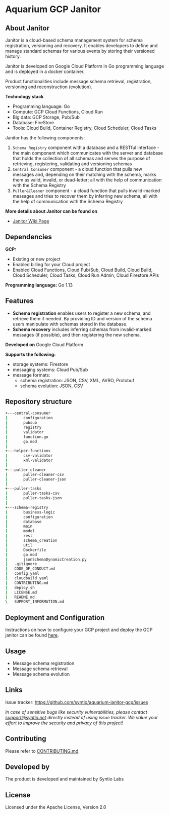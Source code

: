 
# Aquarium GCP Janitor

## About Janitor
Janitor is a cloud-based schema management system for schema registration, versioning and recovery. It enables developers to define and manage standard schemas for various events by storing their versioned history.

Janitor is developed on Google Cloud Platform in Go programming language and is deployed in a docker container.

Product functionalities include message schema retrieval, registration, versioning and reconstruction (evolution).

**Technology stack**
- Programming language: Go
- Compute: GCP Cloud Functions, Cloud Run
- Big data: GCP Storage, Pub/Sub
- Database: FireStore
- Tools: Cloud Build, Container Registry, Cloud Scheduler, Cloud Tasks


Janitor has the following components:
1. `Schema Registry` component with a database and a RESTful interface - the main component which communicates with the server and database that holds the collection of all schemas and serves the purpose of retrieving, registering, validating and versioning schemas
2. `Central Consumer` component - a cloud function that pulls new messages and, depending on their matching with the schema, marks them as valid, invalid, or dead-letter; all with the help of communication with the Schema Registry
3. `Puller&Cleaner` component - a cloud function that pulls invalid-marked messages and tries to recover them by inferring new schema; all with the help of communication with the Schema Registry

**More details about Janitor can be found on**

* [Janitor Wiki Page](https://github.com/syntio/aquarium-janitor-gcp/wiki)

## Dependencies

**GCP:** 
- Existing or new project
- Enabled billing for your Cloud project
- Enabled Cloud Functions, Cloud Pub/Sub, Cloud Build, Cloud Build, Cloud Scheduler, Cloud Tasks, Cloud Run Admin, Cloud Firestore APIs

**Programming language:** Go 1.13

## Features
- **Schema registration** enables users to register a new schema, and retrieve them if needed. By providing ID and version of the schema users manipulate with schemas stored in the database.
- **Schema recovery** includes inferring schemas from invalid-marked messages (if possible), and then registering the new schema.

**Developed on** Google Cloud Platform

**Supports the following:**
* storage systems: Firestore
* messaging systems: Cloud Pub/Sub
* message formats:
    - schema registration: JSON, CSV, XML, AVRO, Protobuf
    - schema evolution: JSON, CSV 


## Repository structure
```bash
+---central-consumer
|       configuration
|       pubsub
|       registry
|       validator
|       function.go
|       go.mod
|
+---helper-functions
|       csv-validator
|       xml-validator
|
+---puller-cleaner
|       puller-cleaner-csv
|       puller-cleaner-json
|
+---puller-tasks
|       puller-tasks-csv
|       puller-tasks-json
|
+---schema-registry
|       business-logic
|       configuration
|       database
|       main
|       model
|       rest
|       schema_creation
|       util
|       Dockerfile
|       go.mod
|       jsonSchemaDynamicCreation.py
|   .gitignore
|   CODE_OF_CONDUCT.md
|   config.yaml
|   cloudbuild.yaml
|   CONTRIBUTING.md
|   deploy.sh
|   LICENSE.md
|   README.md
\   SUPPORT_INFORMATION.md
```

## Deployment and Configuration
Instructions on how to configure your GCP project and deploy the GCP janitor can be found [here](../../wiki#2-deployment-and-configuration).

## Usage
* Message schema registration
* Message schema retrieval
* Message schema evolution


## Links
Issue tracker: https://github.com/syntio/aquarium-janitor-gcp/issues

*In case of sensitive bugs like security vulnerabilities, please contact support@syntio.net directly instead of using issue tracker. We value your effort to improve the security and privacy of this project!*

## Contributing
Please refer to [CONTRIBUTING.md](./CONTRIBUTING.md)
## Developed by
The product is developed and maintained by Syntio Labs
## License
Licensed under the Apache License, Version 2.0
